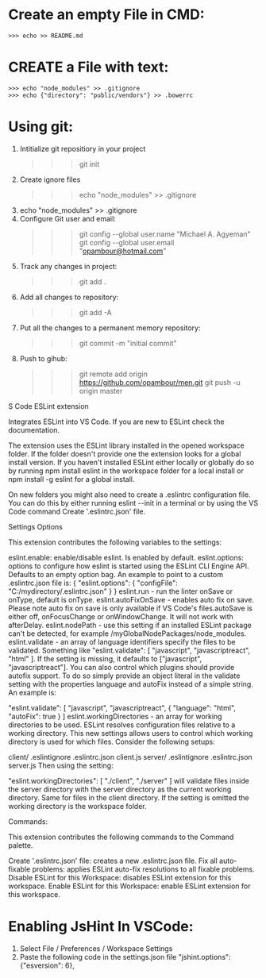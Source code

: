 # Create an empty File in CMD:
    >>> echo >> README.md

# CREATE a File with text:
    >>> echo "node_modules" >> .gitignore
    >>> echo {"directory": "public/vendors"} >> .bowerrc

# Using git:
1. Intitialize git repositiory in your project
    >>> git init
2. Create ignore files
    >>> echo "node_modules" >> .gitignore
3. echo "node_modules" >> .gitignore
4. Configure Git user and email:
    >>> git config --global user.name "Michael A. Agyeman"
    >>> git config --global user.email "opambour@hotmail.com"
5. Track any changes in project:
    >>> git add .
6. Add all changes to repository:
    >>> git add -A
7. Put all the changes to a permanent memory repository:
    >>> git commit -m "initial commit"
8. Push to gihub:
    >>> git remote add origin https://github.com/opambour/men.git
    >>> git push -u origin master

S Code ESLint extension

Integrates ESLint into VS Code. If you are new to ESLint check the documentation.

The extension uses the ESLint library installed in the opened workspace folder. If the folder doesn't provide one the
extension looks for a global install version. If you haven't installed ESLint either locally or globally do so by running
npm install eslint in the workspace folder for a local install or npm install -g eslint for a global install.

On new folders you might also need to create a .eslintrc configuration file. You can do this by either running
eslint --init in a terminal or by using the VS Code
command Create '.eslintrc.json' file.

Settings Options

This extension contributes the following variables to the settings:

eslint.enable: enable/disable eslint. Is enabled by default.
eslint.options: options to configure how eslint is started using the ESLint CLI Engine API. Defaults to an empty option bag.
An example to point to a custom .eslintrc.json file is:
{
  "eslint.options": { "configFile": "C:/mydirectory/.eslintrc.json" }
}
eslint.run - run the linter onSave or onType, default is onType.
eslint.autoFixOnSave - enables auto fix on save. Please note auto fix on save is only available if VS Code's files.autoSave is either off, onFocusChange or onWindowChange. It will not work with afterDelay.
eslint.nodePath - use this setting if an installed ESLint package can't be detected, for example /myGlobalNodePackages/node_modules.
eslint.validate - an array of language identifiers specify the files to be validated. Something like "eslint.validate": [ "javascript", "javascriptreact", "html" ]. If the setting is missing, it defaults to ["javascript", "javascriptreact"]. You can also control which plugins should provide autofix support. To do so simply provide an object literal in the validate setting with the properties language and autoFix instead of a simple string. An example is:

"eslint.validate": [ "javascript", "javascriptreact", { "language": "html", "autoFix": true } ]
eslint.workingDirectories - an array for working directories to be used. ESLint resolves configuration files relative to a working directory. This new settings allows users to control which working directory is used for which files. Consider the following setups:

client/
.eslintignore
.eslintrc.json
client.js
server/
.eslintignore
.eslintrc.json
server.js
Then using the setting:

"eslint.workingDirectories": [
  "./client", "./server"
]
will validate files inside the server directory with the server directory as the current working directory. Same for files in the client directory. If the setting is omitted the working directory is the workspace folder.

Commands:

This extension contributes the following commands to the Command palette.

Create '.eslintrc.json' file: creates a new .eslintrc.json file.
Fix all auto-fixable problems: applies ESLint auto-fix resolutions to all fixable problems.
Disable ESLint for this Workspace: disables ESLint extension for this workspace.
Enable ESLint for this Workspace: enable ESLint extension for this workspace.

# Enabling JsHint In VSCode:
1. Select File / Preferences / Workspace Settings
2. Paste the following code in the settings.json file 
    "jshint.options": {"esversion": 6},